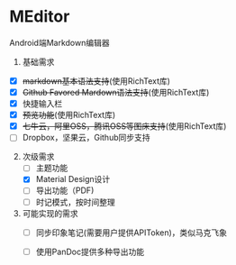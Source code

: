 # MEditor
Android端Markdown编辑器
1. 基础需求
  - [x] ~~markdown基本语法支持~~(使用RichText库)
  - [x] ~~Github Favored Mardown语法支持~~(使用RichText库)
  - [x] 快捷输入栏
  - [x] ~~预览功能~~(使用RichText库)
  - [x] ~~七牛云，阿里OSS，腾讯OSS等图床支持~~(使用RichText库)
  - [ ] Dropbox，坚果云，Github同步支持
2. 次级需求
    - [ ] 主题功能
    - [x] Material Design设计
    - [ ] 导出功能（PDF)
    - [ ] 时记模式，按时间整理
3. 可能实现的需求
    - [ ] 同步印象笔记(需要用户提供APIToken)，类似马克飞象
    - [ ] 使用PanDoc提供多种导出功能

